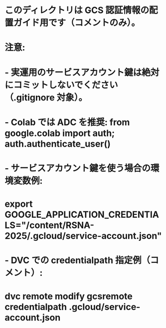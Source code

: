 # このディレクトリは GCS 認証情報の配置ガイド用です（コメントのみ）。
#
# 注意:
# - 実運用のサービスアカウント鍵は絶対にコミットしないでください（.gitignore 対象）。
# - Colab では ADC を推奨: from google.colab import auth; auth.authenticate_user()
# - サービスアカウント鍵を使う場合の環境変数例:
#     export GOOGLE_APPLICATION_CREDENTIALS="/content/RSNA-2025/.gcloud/service-account.json"
# - DVC での credentialpath 指定例（コメント）:
#     dvc remote modify gcsremote credentialpath .gcloud/service-account.json
